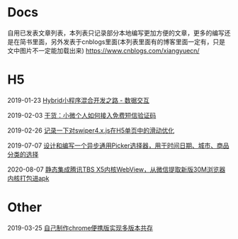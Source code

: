 # Docs
自用已发表文章列表，本列表只记录部分本地编写更加方便的文章，更多的编写还是在简书里面，另外发表于cnblogs里面(本列表里面有的博客里面一定有，只是文中图片不一定能加载出来) https://www.cnblogs.com/xiangyuecn/


# H5

2019-01-23 [Hybrid小程序混合开发之路 - 数据交互](https://github.com/xiangyuecn/Docs/blob/master/H5/Hybrid%E5%B0%8F%E7%A8%8B%E5%BA%8F%E6%B7%B7%E5%90%88%E5%BC%80%E5%8F%91%E4%B9%8B%E8%B7%AF%20-%20%E6%95%B0%E6%8D%AE%E4%BA%A4%E4%BA%92.md)

2019-02-03 [干货：小微个人如何接入免费短信验证码](https://github.com/xiangyuecn/Docs/blob/master/H5/%E5%B9%B2%E8%B4%A7%EF%BC%9A%E5%B0%8F%E5%BE%AE%E4%B8%AA%E4%BA%BA%E5%A6%82%E4%BD%95%E6%8E%A5%E5%85%A5%E5%85%8D%E8%B4%B9%E7%9F%AD%E4%BF%A1%E9%AA%8C%E8%AF%81%E7%A0%81.md)

2019-02-26 [记录一下对swiper4.x.js在H5单页中的滑动优化](https://github.com/xiangyuecn/Docs/blob/master/H5/%E8%AE%B0%E5%BD%95%E4%B8%80%E4%B8%8B%E5%AF%B9swiper4.x.js%E5%9C%A8H5%E5%8D%95%E9%A1%B5%E4%B8%AD%E7%9A%84%E6%BB%91%E5%8A%A8%E4%BC%98%E5%8C%96.md)

2019-07-07 [设计和编写一个异步通用Picker选择器，用于时间日期、城市、商品分类的选择](https://github.com/xiangyuecn/Docs/blob/master/H5/%E8%AE%BE%E8%AE%A1%E5%92%8C%E7%BC%96%E5%86%99%E4%B8%80%E4%B8%AA%E5%BC%82%E6%AD%A5%E9%80%9A%E7%94%A8Picker%E9%80%89%E6%8B%A9%E5%99%A8%EF%BC%8C%E7%94%A8%E4%BA%8E%E6%97%B6%E9%97%B4%E6%97%A5%E6%9C%9F%E3%80%81%E5%9F%8E%E5%B8%82%E3%80%81%E5%95%86%E5%93%81%E5%88%86%E7%B1%BB%E7%9A%84%E9%80%89%E6%8B%A9.md)

2020-08-07 [静态集成腾讯TBS X5内核WebView，从微信提取新版30M浏览器内核打包进apk](https://github.com/xiangyuecn/Docs/blob/master/H5/%E9%9D%99%E6%80%81%E9%9B%86%E6%88%90%E8%85%BE%E8%AE%AFTBS%20X5%E5%86%85%E6%A0%B8WebView%EF%BC%8C%E4%BB%8E%E5%BE%AE%E4%BF%A1%E6%8F%90%E5%8F%96%E6%96%B0%E7%89%8830M%E6%B5%8F%E8%A7%88%E5%99%A8%E5%86%85%E6%A0%B8%E6%89%93%E5%8C%85%E8%BF%9Bapk.md)


# Other

2019-03-25 [自己制作chrome便携版实现多版本共存](https://github.com/xiangyuecn/Docs/blob/master/Other/%E8%87%AA%E5%B7%B1%E5%88%B6%E4%BD%9Cchrome%E4%BE%BF%E6%90%BA%E7%89%88%E5%AE%9E%E7%8E%B0%E5%A4%9A%E7%89%88%E6%9C%AC%E5%85%B1%E5%AD%98.md)

